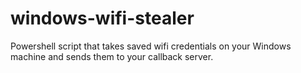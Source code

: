 # windows-wifi-stealer
Powershell script that takes saved wifi credentials on your Windows machine and sends them to your callback server.


